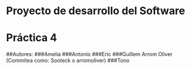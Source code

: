 # Proyecto de desarrollo del Software
# Práctica 4
##Autores:
###Amelia
###Antonio
###Eric
###Guillem Arrom Oliver (Commitea como: Sooteck o arromoliver)
###Tono

